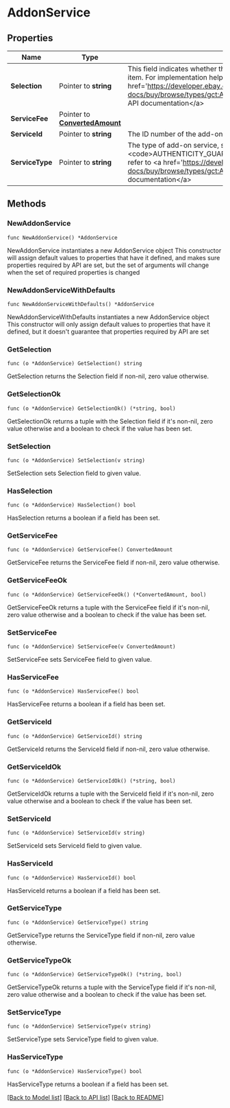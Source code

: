 # AddonService

## Properties

Name | Type | Description | Notes
------------ | ------------- | ------------- | -------------
**Selection** | Pointer to **string** | This field indicates whether the add-on service must be selected for the item. For implementation help, refer to &lt;a href&#x3D;&#39;https://developer.ebay.com/api-docs/buy/browse/types/gct:AddonServiceSelectionEnum&#39;&gt;eBay API documentation&lt;/a&gt; | [optional] 
**ServiceFee** | Pointer to [**ConvertedAmount**](ConvertedAmount.md) |  | [optional] 
**ServiceId** | Pointer to **string** | The ID number of the add-on service. | [optional] 
**ServiceType** | Pointer to **string** | The type of add-on service, such as &lt;code&gt;AUTHENTICITY_GUARANTEE&lt;/code&gt;. For implementation help, refer to &lt;a href&#x3D;&#39;https://developer.ebay.com/api-docs/buy/browse/types/gct:AddonServiceTypeEnum&#39;&gt;eBay API documentation&lt;/a&gt; | [optional] 

## Methods

### NewAddonService

`func NewAddonService() *AddonService`

NewAddonService instantiates a new AddonService object
This constructor will assign default values to properties that have it defined,
and makes sure properties required by API are set, but the set of arguments
will change when the set of required properties is changed

### NewAddonServiceWithDefaults

`func NewAddonServiceWithDefaults() *AddonService`

NewAddonServiceWithDefaults instantiates a new AddonService object
This constructor will only assign default values to properties that have it defined,
but it doesn't guarantee that properties required by API are set

### GetSelection

`func (o *AddonService) GetSelection() string`

GetSelection returns the Selection field if non-nil, zero value otherwise.

### GetSelectionOk

`func (o *AddonService) GetSelectionOk() (*string, bool)`

GetSelectionOk returns a tuple with the Selection field if it's non-nil, zero value otherwise
and a boolean to check if the value has been set.

### SetSelection

`func (o *AddonService) SetSelection(v string)`

SetSelection sets Selection field to given value.

### HasSelection

`func (o *AddonService) HasSelection() bool`

HasSelection returns a boolean if a field has been set.

### GetServiceFee

`func (o *AddonService) GetServiceFee() ConvertedAmount`

GetServiceFee returns the ServiceFee field if non-nil, zero value otherwise.

### GetServiceFeeOk

`func (o *AddonService) GetServiceFeeOk() (*ConvertedAmount, bool)`

GetServiceFeeOk returns a tuple with the ServiceFee field if it's non-nil, zero value otherwise
and a boolean to check if the value has been set.

### SetServiceFee

`func (o *AddonService) SetServiceFee(v ConvertedAmount)`

SetServiceFee sets ServiceFee field to given value.

### HasServiceFee

`func (o *AddonService) HasServiceFee() bool`

HasServiceFee returns a boolean if a field has been set.

### GetServiceId

`func (o *AddonService) GetServiceId() string`

GetServiceId returns the ServiceId field if non-nil, zero value otherwise.

### GetServiceIdOk

`func (o *AddonService) GetServiceIdOk() (*string, bool)`

GetServiceIdOk returns a tuple with the ServiceId field if it's non-nil, zero value otherwise
and a boolean to check if the value has been set.

### SetServiceId

`func (o *AddonService) SetServiceId(v string)`

SetServiceId sets ServiceId field to given value.

### HasServiceId

`func (o *AddonService) HasServiceId() bool`

HasServiceId returns a boolean if a field has been set.

### GetServiceType

`func (o *AddonService) GetServiceType() string`

GetServiceType returns the ServiceType field if non-nil, zero value otherwise.

### GetServiceTypeOk

`func (o *AddonService) GetServiceTypeOk() (*string, bool)`

GetServiceTypeOk returns a tuple with the ServiceType field if it's non-nil, zero value otherwise
and a boolean to check if the value has been set.

### SetServiceType

`func (o *AddonService) SetServiceType(v string)`

SetServiceType sets ServiceType field to given value.

### HasServiceType

`func (o *AddonService) HasServiceType() bool`

HasServiceType returns a boolean if a field has been set.


[[Back to Model list]](../README.md#documentation-for-models) [[Back to API list]](../README.md#documentation-for-api-endpoints) [[Back to README]](../README.md)


